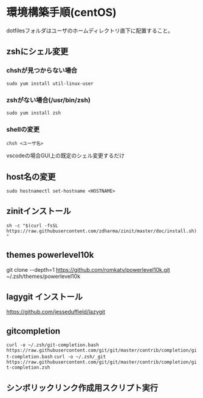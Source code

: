 # 環境構築手順(centOS)

dotfilesフォルダはユーザのホームディレクトリ直下に配置すること。

## zshにシェル変更

### chshが見つからない場合  

`sudo yum install util-linux-user`

### zshがない場合(/usr/bin/zsh)  

`sudo yum install zsh`

### shellの変更  

`chsh <ユーザ名>`

vscodeの場合GUI上の既定のシェル変更するだけ

## host名の変更

`sudo hostnamectl set-hostname <HOSTNAME>`

## zinitインストール
`sh -c "$(curl -fsSL https://raw.githubusercontent.com/zdharma/zinit/master/doc/install.sh)"`

## themes powerlevel10k
git clone --depth=1 https://github.com/romkatv/powerlevel10k.git ~/.zsh/themes/powerlevel10k

## lagygit インストール
https://github.com/jesseduffield/lazygit

## gitcompletion
`curl -o ~/.zsh/git-completion.bash https://raw.githubusercontent.com/git/git/master/contrib/completion/git-completion.bash`
`curl -o ~/.zsh/_git https://raw.githubusercontent.com/git/git/master/contrib/completion/git-completion.zsh`


## シンボリックリンク作成用スクリプト実行

